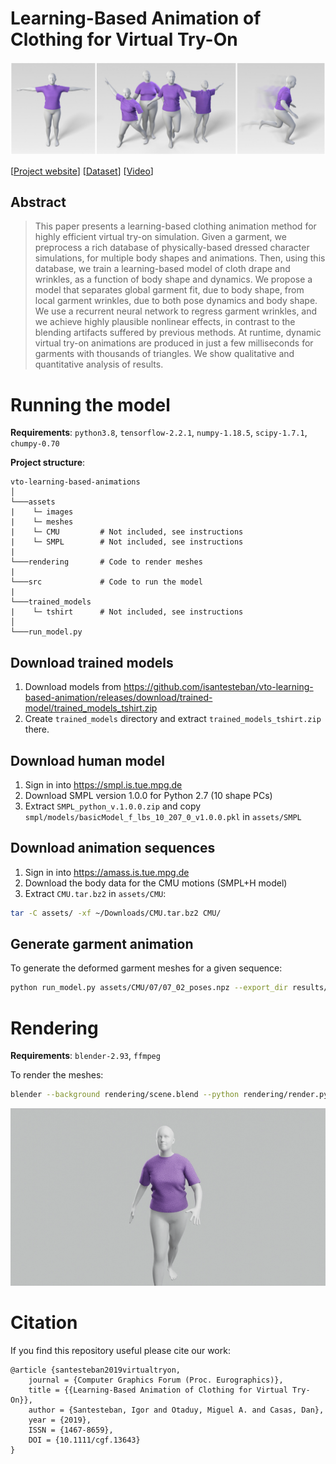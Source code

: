 # Learning-Based Animation of Clothing for Virtual Try-On

![Teaser](assets/images/teaser.jpg "Teaser image")

[[Project website](https://dancasas.github.io/projects/LearningBasedVirtualTryOn/)] [[Dataset](https://github.com/isantesteban/vto-dataset)] [[Video](https://youtu.be/o2KJoAhEGg8)]

## Abstract

>This paper presents a learning-based clothing animation method for highly efficient virtual try-on simulation. Given a garment, we preprocess a rich database of physically-based dressed character simulations, for multiple body shapes and animations. Then, using this database, we train a learning-based model of cloth drape and wrinkles, as a function of body shape and dynamics. We propose a model that separates global garment fit, due to body shape, from local garment wrinkles, due to both pose dynamics and body shape. We use a recurrent neural network to regress garment wrinkles, and we achieve highly plausible nonlinear effects, in contrast to the blending artifacts suffered by previous methods. At runtime, dynamic virtual try-on animations are produced in just a few milliseconds for garments with thousands of triangles. We show qualitative and quantitative analysis of results.

# Running the model

**Requirements**: ```python3.8```, ```tensorflow-2.2.1```, ```numpy-1.18.5```, ```scipy-1.7.1```, ```chumpy-0.70```

**Project structure**:
```
vto-learning-based-animations
│
└───assets 
|    └─ images    
|    └─ meshes    
|    └─ CMU         # Not included, see instructions
|    └─ SMPL        # Not included, see instructions
| 
└───rendering       # Code to render meshes 
|
└───src             # Code to run the model
| 
└───trained_models    
|    └─ tshirt      # Not included, see instructions     
│
└───run_model.py
```

## Download trained models

1. Download models from https://github.com/isantesteban/vto-learning-based-animation/releases/download/trained-model/trained_models_tshirt.zip
2. Create ```trained_models``` directory and extract ```trained_models_tshirt.zip``` there.

## Download human model

1. Sign in into https://smpl.is.tue.mpg.de
2. Download SMPL version 1.0.0 for Python 2.7 (10 shape PCs)
3. Extract ```SMPL_python_v.1.0.0.zip``` and copy ```smpl/models/basicModel_f_lbs_10_207_0_v1.0.0.pkl``` in ```assets/SMPL```

## Download animation sequences

1. Sign in into https://amass.is.tue.mpg.de
2. Download the body data for the CMU motions (SMPL+H model)
3. Extract ```CMU.tar.bz2``` in ```assets/CMU```:  
```sh
tar -C assets/ -xf ~/Downloads/CMU.tar.bz2 CMU/ 
```

## Generate garment animation

To generate the deformed garment meshes for a given sequence:

```sh
python run_model.py assets/CMU/07/07_02_poses.npz --export_dir results/07_02
```


# Rendering
**Requirements**: ```blender-2.93```, ```ffmpeg```

To render the meshes:

```sh
blender --background rendering/scene.blend --python rendering/render.py --path results/07_02
```

![Render](assets/images/render.gif "Video rendered by Blender")

# Citation

If you find this repository useful please cite our work:

```
@article {santesteban2019virtualtryon,
    journal = {Computer Graphics Forum (Proc. Eurographics)},
    title = {{Learning-Based Animation of Clothing for Virtual Try-On}},
    author = {Santesteban, Igor and Otaduy, Miguel A. and Casas, Dan},
    year = {2019},
    ISSN = {1467-8659},
    DOI = {10.1111/cgf.13643}
}
```

